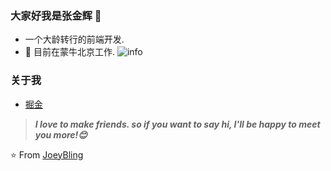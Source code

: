 ### 大家好我是张金辉 👋
- 一个大龄转行的前端开发.
- 🌱 目前在蒙牛北京工作.
![info](https://github-readme-stats.vercel.app/api?username=jay6697117&show_icons=true&count_private=true&hide=prs&theme=default_repocard)

### 关于我
- [掘金](https://juejin.cn/user/3139860939677048)

> ***I love to make friends. so if you want to say hi, I'll be happy to meet you more!😊***

⭐️ From [JoeyBling](https://github.com/JoeyBling)
